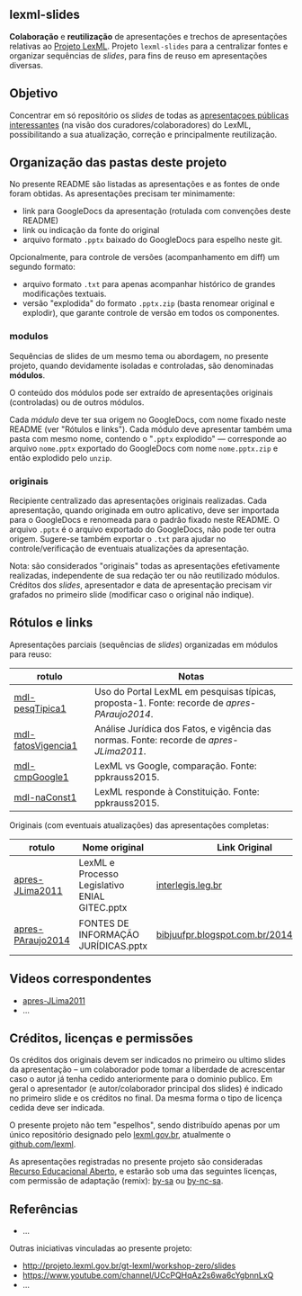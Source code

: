 lexml-slides
------------

**Colaboração** e **reutilização** de apresentações e trechos de apresentações relativas ao [Projeto LexML](http://projeto.lexml.gov.br/).
Projeto `lexml-slides` para a centralizar fontes e organizar sequências de *slides*, para fins de reuso em apresentações diversas.

## Objetivo ##
Concentrar em só repositório os *slides* de todas as [apresentaçoes públicas interessantes](http://educacaoaberta.org/wiki/index.php?title=Defini%C3%A7%C3%A3o) (na visão dos curadores/colaboradores) do LexML, possibilitando a sua atualização, correção e principalmente reutilização.

## Organização das pastas deste projeto ##
No presente README são listadas as apresentações e as fontes de onde foram obtidas.
As apresentações precisam ter minimamente:

 * link para GoogleDocs da apresentação (rotulada com convenções deste README)
 * link ou indicação da fonte do original
 * arquivo formato `.pptx` baixado do GoogleDocs para espelho neste git.

Opcionalmente, para controle de versões (acompanhamento em diff) um segundo formato: 
 * arquivo formato `.txt` para apenas acompanhar histórico de grandes modificações textuais.
 * versão "explodida" do formato `.pptx.zip` (basta renomear original e explodir), que garante controle de versão em todos os componentes.

### modulos ###
Sequências de slides de um mesmo tema ou abordagem, no presente projeto, quando devidamente isoladas e controladas, são denominadas **módulos**.

O conteúdo dos módulos pode ser extraído de apresentações originais (controladas) ou de outros módulos.

Cada *módulo* deve ter sua origem no GoogleDocs, com nome fixado neste README (ver "Rótulos e links"). Cada módulo deve apresentar também uma pasta com mesmo nome, contendo o "`.pptx` explodido" &mdash; corresponde ao arquivo `nome.pptx` exportado do GoogleDocs com nome `nome.pptx.zip` e então explodido pelo `unzip`.

### originais ###
Recipiente centralizado das apresentações originais realizadas. Cada apresentação, quando originada em outro aplicativo, deve ser importada para o GoogleDocs e renomeada para o padrão fixado neste README. O arquivo `.pptx` é o arquivo exportado do GoogleDocs, não pode ter outra origem. Sugere-se também exportar o `.txt` para ajudar no controle/verificação de eventuais atualizações da apresentação.

Nota: são considerados "originais" todas as apresentações efetivamente realizadas, independente de sua redação ter ou não reutilizado módulos. Créditos dos *slides*, apresentador e data de apresentação precisam vir grafados no primeiro slide (modificar caso o original não indique).

## Rótulos e links ##

Apresentações parciais (sequências de *slides*) organizadas em módulos para reuso:

|rotulo|Notas|
|---|---|
|[mdl-pesqTipica1](https://docs.google.com/presentation/d/1OC9JlEfIbGNr1VfbMTnrg6pE7_feD2t89QS2pVoH8GU/)|Uso do Portal LexML em pesquisas típicas, proposta-1. Fonte: recorde de *apres-PAraujo2014*.|
|[mdl-fatosVigencia1](https://docs.google.com/presentation/d/10lu5MAzsZMjFrLVy4Z2c3wWE7s_qAG-8fN8Wa5s6re4/)|Análise Jurídica dos Fatos, e vigência das normas.  Fonte: recorde de *apres-JLima2011*. |
|[mdl-cmpGoogle1](https://docs.google.com/presentation/d/10abTfZinIBwEas4OWXc1r1ud0cpFXlAjuAeyCVksBcs/)|LexML vs Google, comparação. Fonte: ppkrauss2015.|
|[mdl-naConst1](https://docs.google.com/presentation/d/19pRX_X1ffPupFtQAnKT0TIa-IG-wxrmu3E1MUI_zz6c/)|LexML responde à Constituição. Fonte: ppkrauss2015.|

Originais (com eventuais atualizações) das apresentações completas:

|rotulo|Nome original|Link Original|Notas|
|---|---|---|---|
|[apres-JLima2011](https://docs.google.com/presentation/d/1-t7cnK_BACAWB02gk_gr8pSuMpbt8A1LNfuInB_USMI/)|LexML e Processo Legislativo ENIAL GITEC.pptx | [interlegis.leg.br](https://colab.interlegis.leg.br/raw-attachment/wiki/IIIEncontroGitec/LexML%20e%20Processo%20Legislativo%20ENIAL%20GITEC.ppt)||
|[apres-PAraujo2014](https://docs.google.com/presentation/d/13s7ZVK7U8-1tYL3GOZlzfaZaHTWCfrfnFPq8UbJzCbo/)|FONTES DE INFORMAÇÃO JURÍDICAS.pptx|[bibjuufpr.blogspot.com.br/2014/02/lexml](http://bibjuufpr.blogspot.com.br/2014/02/lexml-rede-de-informacao-legislativa-e.html)|<small>e-mail em 2015-03-03</small>|

## Videos correspondentes ##

 * [apres-JLima2011](https://www.youtube.com/watch?v=AgHZd4LX9gg)
 * ...

## Créditos, licenças e permissões ##

Os créditos dos originais devem ser indicados no primeiro ou ultimo slides da apresentação &ndash; um colaborador pode tomar a liberdade de acrescentar caso o autor já tenha cedido anteriormente para o dominio publico. Em geral o apresentador (e autor/colaborador principal dos slides) é indicado no primeiro slide e os créditos no final. Da mesma forma o tipo de licença cedida deve ser indicada.

O presente projeto não tem "espelhos", sendo distribuído apenas por um único repositório designado pelo [lexml.gov.br](http://www.lexml.gov.br), atualmente o [github.com/lexml](https://github.com/lexml).

As apresentações registradas no presente projeto são consideradas [Recurso Educacional Aberto](http://educacaoaberta.org/wiki/index.php?title=Defini%C3%A7%C3%A3o), e estarão sob uma das seguintes licenças, com permissão de adaptação (remix): [by-sa](https://creativecommons.org/licenses/by-sa/4.0/) ou [by-nc-sa](https://creativecommons.org/licenses/by-nc-sa/4.0/).

## Referências ##

 * ...

Outras iniciativas vinculadas ao presente projeto:

 * http://projeto.lexml.gov.br/gt-lexml/workshop-zero/slides 
 * https://www.youtube.com/channel/UCcPQHqAz2s6wa6cYgbnnLxQ
 * ...


